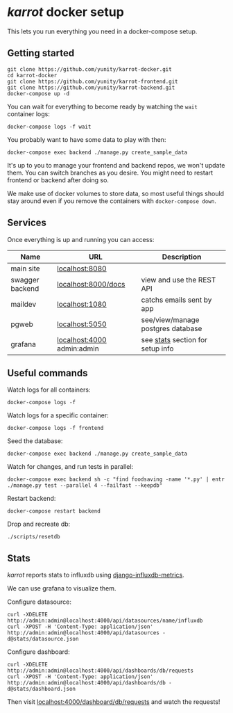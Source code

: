 # _karrot_ docker setup

This lets you run everything you need in a docker-compose setup.

## Getting started

```
git clone https://github.com/yunity/karrot-docker.git
cd karrot-docker
git clone https://github.com/yunity/karrot-frontend.git
git clone https://github.com/yunity/karrot-backend.git
docker-compose up -d
```

You can wait for everything to become ready by watching the `wait` container logs:
```
docker-compose logs -f wait
```

You probably want to have some data to play with then:

```
docker-compose exec backend ./manage.py create_sample_data
```

It's up to you to manage your frontend and backend repos, we won't update them. You can switch branches as you desire. You might need to restart frontend or backend after doing so.

We make use of docker volumes to store data, so most useful things should stay around even if you remove the containers with `docker-compose down`.

## Services

Once everything is up and running you can access:

| Name | URL | Description |
|---|---|---|
| main site | [localhost:8080](http://localhost:8080) | |
| swagger backend | [localhost:8000/docs](http://localhost:8000/docs) | view and use the REST API |
| maildev | [localhost:1080](http://localhost:1080) | catchs emails sent by app |
| pgweb | [localhost:5050](http://localhost:5050) | see/view/manage postgres database |
| grafana | [localhost:4000](http://localhost:4000) admin:admin | see [stats](#stats) section for setup info |

## Useful commands

Watch logs for all containers:
```
docker-compose logs -f
```

Watch logs for a specific container:
```
docker-compose logs -f frontend
```

Seed the database:
```
docker-compose exec backend ./manage.py create_sample_data
```

Watch for changes, and run tests in parallel:
```
docker-compose exec backend sh -c "find foodsaving -name '*.py' | entr ./manage.py test --parallel 4 --failfast --keepdb"
```

Restart backend:
```
docker-compose restart backend
```

Drop and recreate db:
```
./scripts/resetdb
```

## Stats

_karrot_ reports stats to influxdb using
[django-influxdb-metrics](https://github.com/bitlabstudio/django-influxdb-metrics).

We can use grafana to visualize them.

Configure datasource:
```
curl -XDELETE http://admin:admin@localhost:4000/api/datasources/name/influxdb
curl -XPOST -H 'Content-Type: application/json' http://admin:admin@localhost:4000/api/datasources -d@stats/datasource.json
```

Configure dashboard:
```
curl -XDELETE http://admin:admin@localhost:4000/api/dashboards/db/requests
curl -XPOST -H 'Content-Type: application/json' http://admin:admin@localhost:4000/api/dashboards/db -d@stats/dashboard.json
```

Then visit [localhost:4000/dashboard/db/requests](http://localhost:4000/dashboard/db/requests) and watch the requests!
